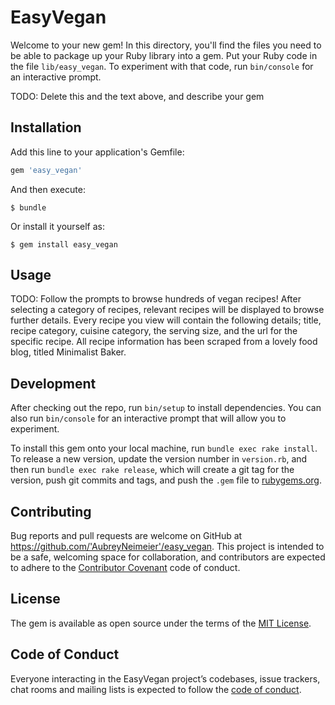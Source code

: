 # EasyVegan

Welcome to your new gem! In this directory, you'll find the files you need to be able to package up your Ruby library into a gem. Put your Ruby code in the file `lib/easy_vegan`. To experiment with that code, run `bin/console` for an interactive prompt.

TODO: Delete this and the text above, and describe your gem

## Installation

Add this line to your application's Gemfile:

```ruby
gem 'easy_vegan'
```

And then execute:

    $ bundle

Or install it yourself as:

    $ gem install easy_vegan

## Usage

TODO: Follow the prompts to browse hundreds of vegan recipes! After selecting a category of recipes, relevant recipes will be displayed to browse further details. Every recipe you view will contain the following details; title, recipe category, cuisine category, the serving size, and the url for the specific recipe. All recipe information has been scraped from a lovely food blog, titled Minimalist Baker.

## Development

After checking out the repo, run `bin/setup` to install dependencies. You can also run `bin/console` for an interactive prompt that will allow you to experiment.

To install this gem onto your local machine, run `bundle exec rake install`. To release a new version, update the version number in `version.rb`, and then run `bundle exec rake release`, which will create a git tag for the version, push git commits and tags, and push the `.gem` file to [rubygems.org](https://rubygems.org).

## Contributing

Bug reports and pull requests are welcome on GitHub at https://github.com/'AubreyNeimeier'/easy_vegan. This project is intended to be a safe, welcoming space for collaboration, and contributors are expected to adhere to the [Contributor Covenant](http://contributor-covenant.org) code of conduct.

## License

The gem is available as open source under the terms of the [MIT License](https://opensource.org/licenses/MIT).

## Code of Conduct

Everyone interacting in the EasyVegan project’s codebases, issue trackers, chat rooms and mailing lists is expected to follow the [code of conduct](https://github.com/'AubreyNeimeier'/easy_vegan/blob/master/CODE_OF_CONDUCT.md).
